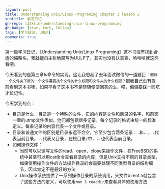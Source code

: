 ```yaml
---
layout: post
title: Understanding Unix/Linux Programing Chapter 3 lesson 1
subtitle: 学习日记
gh-repo: l33klin/understanding-unix-linux-programming
gh-badge: [star, fork, follow]
tags: [学习日记, UULP]
comments: true
---
```


第一篇学习日记，《Understanding Unix/Linux Programing》这本书没有找到合适的缩略名，我就擅自主张地简写为UULP了，其实也没有认真查，哈哈哈就这样看吧。

今天看到的是第三章ls命令的实现，这让我想起了去年面试微信的一道题目：`删除一个文件夹下面的一个文件需要找个文件的什么权限和文件夹的什么权限？`恨我自己没有提前看到这本书哇，如果早看了这本书不是随随便便回答的么，哎，偏偏要踩一回坑才长记性。

今天学到的点：
- 目录是什么：目录是一个特殊的文件，它的内容是文件和目录的名字，和前面一章的utmp文件类似。他们都包括很多记录，每个记录的格式由统一的标准定义。每条记录的内容代表一个文件或目录。
- 目录和普通文件的区别是目录永远不会空，它至少包含两条记录：`.`和`..`，`.`代表当前目录，`..`代表父目录，在根目录`/`中，`..`也代表当前目录。
- 如何操作文件：
    - 当然可以以读写文件的read、open、close来操作文件，在FreeBSD的系统中甚至可以用cat命令查看目录的内容，但是Unix支持不同的目录类型，如果使用操作文件的方法操作目录的会需要处理不同类型目录的结构细节，因此肯定不是最好的方法
    - Unix操作系统提供了一系列操作目录的系统调用，头文件dirent.h就包含了这些方法的定义，可以使用`man 3 readdir`来查看具体的使用方法
    

